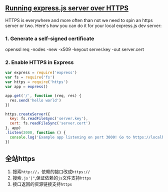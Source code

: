## [Running express.js server over HTTPS](https://timonweb.com/posts/running-expressjs-server-over-https/)
HTTPS is everywhere and more often than not we need to spin an https server or two. Here's how you can do it for your local express.js dev server:
### 1. Generate a self-signed certificate
openssl req -nodes -new -x509 -keyout server.key -out server.cert

### 2. Enable HTTPS in Express
``` js
var express = require('express')
var fs = require('fs')
var https = require('https')
var app = express()

app.get('/', function (req, res) {
  res.send('hello world')
})

https.createServer({
  key: fs.readFileSync('server.key'),
  cert: fs.readFileSync('server.cert')
}, app)
.listen(3000, function () {
  console.log('Example app listening on port 3000! Go to https://localhost:3000/')
})
```

## 全站https
1. 搜索`http://`，依赖的接口改成`https://`
2. 搜索`.js'|"`,保证依赖的`js`文件支持`https`
3. 接口返回的资源链接支持`https`